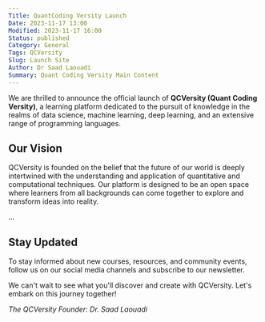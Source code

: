 ```yaml
---
Title: QuantCoding Versity Launch
Date: 2023-11-17 13:00
Modified: 2023-11-17 16:00
Status: published
Category: General
Tags: QCVersity
Slug: Launch Site
Author: Dr Saad Laouadi
Summary: Quant Coding Versity Main Content
---
```


We are thrilled to announce the official launch of **QCVersity (Quant Coding Versity)**, a learning platform dedicated to the pursuit of knowledge in the realms of data science, machine learning, deep learning, and an extensive range of programming languages.

## Our Vision

QCVersity is founded on the belief that the future of our world is deeply intertwined with the understanding and application of quantitative and computational techniques. Our platform is designed to be an open space where learners from all backgrounds can come together to explore and transform ideas into reality.

...

## Stay Updated

To stay informed about new courses, resources, and community events, follow us on our social media channels and subscribe to our newsletter.

We can't wait to see what you'll discover and create with QCVersity. Let's embark on this journey together!

_The QCVersity Founder: Dr. Saad Laouadi_
